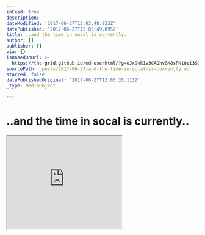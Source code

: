 ```yaml
---
inFeed: true
description: ''
dateModified: '2017-06-27T12:03:48.823Z'
datePublished: '2017-06-27T12:03:49.095Z'
title: ..and the time in socal is currently..
author: []
publisher: {}
via: {}
isBasedOnUrl: >-
  https://the-grid.github.io/ed-userhtml/?g=eJx9kk1v3CAQhv8K8sFK1Ozi3SSKtF62iipVPfUS9bzCgPF0bUAw-9Vf38H2Kjk0RfZ4wIZ53ne81XBiCa-9EcUgowW3YavncGHVdNdMQwq9vG4YuB6cWTS9V4eaobngQvZgaYMyDk2s2Rk0dhu2flnTxmK3dT6pCAF32w9VPjkvSK3BWdpNhZ9y4RvOTMKe82LjozaRGGkh-R40i7a5W1dPD-wW7v8N10h1sNEfnV4o33s6A6N0KchIH2RaybpoWlF0iGHDOWHJHmEwaQmu9fynj9jtXwcTQUn-ywEavX9DiSbxb1Sr9dGB5G_Sody_OsmLm-KRRhvlo0TwhOS8MzVrvcNFgj-G1DxmbTNWFlQ9sHzdZy4YLEtRfQoGg7TEoEgaRqDsmJbB2UIUxWyXqHI-08wOVvXsb1XfrK_ylh0bFXwhBVsud1tOraP43srpyfAaZmn8tzzJabX4L6jKnV6GLnxVJJ1671CMrrLZ1XLScBWTu2xytwzRn8ApI95tLhXgVYykjEhLFVb7H-YiqnHQdD1Ov4-Dpo8f37ZnjYJ-0rKTg6jKrrFiVXatpTyBpjh4R_FsDjke2rxuQs5BW4N7dxwaMnVFZ1F7-M2Y0am_GgQhMA
sourcePath: _posts/2017-06-27-and-the-time-in-socal-is-currently.md
starred: false
datePublishedOriginal: '2017-06-27T12:03:35.113Z'
_type: MediaObject

---
```

# ..and the time in socal is currently..

<iframe src="https://the-grid.github.io/ed-userhtml/?g=eJx9kk1v3CAQhv8K8sFK1Ozi3SSKtF62iipVPfUS9bzCgPF0bUAw-9Vf38H2Kjk0RfZ4wIZ53ne81XBiCa-9EcUgowW3YavncGHVdNdMQwq9vG4YuB6cWTS9V4eaobngQvZgaYMyDk2s2Rk0dhu2flnTxmK3dT6pCAF32w9VPjkvSK3BWdpNhZ9y4RvOTMKe82LjozaRGGkh-R40i7a5W1dPD-wW7v8N10h1sNEfnV4o33s6A6N0KchIH2RaybpoWlF0iGHDOWHJHmEwaQmu9fynj9jtXwcTQUn-ywEavX9DiSbxb1Sr9dGB5G_Sody_OsmLm-KRRhvlo0TwhOS8MzVrvcNFgj-G1DxmbTNWFlQ9sHzdZy4YLEtRfQoGg7TEoEgaRqDsmJbB2UIUxWyXqHI-08wOVvXsb1XfrK_ylh0bFXwhBVsud1tOraP43srpyfAaZmn8tzzJabX4L6jKnV6GLnxVJJ1671CMrrLZ1XLScBWTu2xytwzRn8ApI95tLhXgVYykjEhLFVb7H-YiqnHQdD1Ov4-Dpo8f37ZnjYJ-0rKTg6jKrrFiVXatpTyBpjh4R_FsDjke2rxuQs5BW4N7dxwaMnVFZ1F7-M2Y0am_GgQhMA" height="244" style=""></iframe>